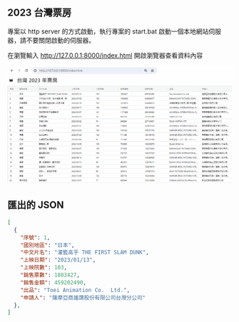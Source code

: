 ## 2023 台灣票房

專案以 http server 的方式啟動，執行專案的 start.bat 啟動一個本地網站伺服器，請不要關閉啟動的伺服器。

在瀏覽輸入 http://127.0.0.1:8000/index.html 開啟瀏覽器查看資料內容

![image](https://github.com/9do-service/2023_movies/blob/master/movies.png)

## 匯出的 JSON

```json
[
  {
    "序號": 1,
    "國別地區": "日本",
    "中文片名": "灌籃高手 THE FIRST SLAM DUNK",
    "上映日期": "2023/01/13",
    "上映院數": 103,
    "銷售票數": 1803427,
    "銷售金額": 459202490,
    "出品": "Toei Animation Co.  Ltd.",
    "申請人": "薩摩亞商雄讚股份有限公司台灣分公司"
  },
]
```

